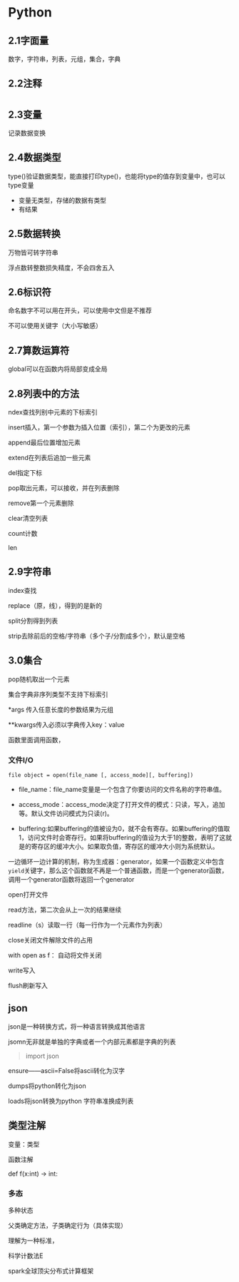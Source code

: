 # Python

## 2.1字面量

数字，字符串，列表，元组，集合，字典

## 2.2注释

#

## 2.3变量

记录数据变换

## 2.4数据类型

type()验证数据类型，能直接打印type()，也能将type的值存到变量中，也可以type变量

-   变量无类型，存储的数据有类型
-   有结果

## 2.5数据转换

万物皆可转字符串

浮点数转整数损失精度，不会四舍五入

## 2.6标识符

命名数字不可以用在开头，可以使用中文但是不推荐

不可以使用关键字（大小写敏感）

## 2.7算数运算符



global可以在函数内将局部变成全局

## 2.8列表中的方法

ndex查找列别中元素的下标索引

insert插入，第一个参数为插入位置（索引），第二个为更改的元素

append最后位置增加元素

extend在列表后追加一些元素

del指定下标

pop取出元素，可以接收，并在列表删除

remove第一个元素删除

clear清空列表

count计数

len

## 2.9字符串

index查找

replace（原，线），得到的是新的

split分割得到列表

strip去除前后的空格/字符串（多个子/分割成多个），默认是空格

## 3.0集合

pop随机取出一个元素

集合字典非序列类型不支持下标索引

*args 传入任意长度的参数结果为元组

**kwargs传入必须以字典传入key：value

函数里面调用函数，

### 文件I/O

```
file object = open(file_name [, access_mode][, buffering])
```

- file_name：file_name变量是一个包含了你要访问的文件名称的字符串值。

- access_mode：access_mode决定了打开文件的模式：只读，写入，追加等。默认文件访问模式为只读(r)。

- buffering:如果buffering的值被设为0，就不会有寄存。如果buffering的值取1，访问文件时会寄存行。如果将buffering的值设为大于1的整数，表明了这就是的寄存区的缓冲大小。如果取负值，寄存区的缓冲大小则为系统默认。

  

一边循环一边计算的机制，称为生成器：generator，如果一个函数定义中包含`yield`关键字，那么这个函数就不再是一个普通函数，而是一个generator函数，调用一个generator函数将返回一个generator

open打开文件

read方法，第二次会从上一次的结果继续

readline（s）读取一行（每一行作为一个元素作为列表）

close关闭文件解除文件的占用

with open as f：  自动将文件关闭

write写入

flush刷新写入

## json

json是一种转换方式，将一种语言转换成其他语言

jsomn无非就是单独的字典或者一个内部元素都是字典的列表

>   import json

ensure——ascii=False将ascii转化为汉字

dumps将python转化为json

loads将json转换为python       字符串准换成列表

## 类型注解

变量：类型

函数注解

def f(x:int) -> int:          

### 多态

多种状态

父类确定方法，子类确定行为（具体实现）

理解为一种标准，

科学计数法E

spark全球顶尖分布式计算框架

